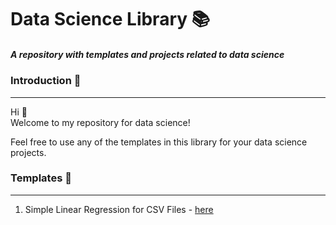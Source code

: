 # Data Science Library :books:
##### A repository with templates and projects related to data science

### Introduction :raising_hand:

---

Hi :wave:  
Welcome to my repository for data science!  
  
Feel free to use any of the templates in this library for your data science projects.

### Templates :bookmark_tabs:

---

1. Simple Linear Regression for CSV Files - [here](/python/notebooks/machine-learning/regression/simple-linear-regression-csv.ipynb "Go to file hosted on Github")